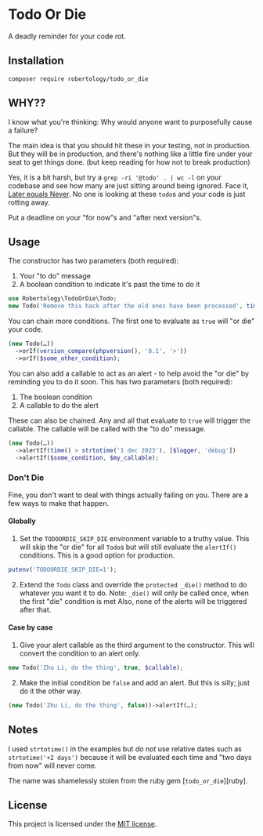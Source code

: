 # Todo Or Die

A deadly reminder for your code rot.


## Installation

`composer require robertology/todo_or_die`


## WHY??

I know what you're thinking: Why would anyone want to purposefully cause a failure?

The main idea is that you should hit these in your testing, not in production. But they will be in production, and there's nothing like a little fire under your seat to get things done. (but keep reading for how not to break production)

Yes, it is a bit harsh, but try a `grep -ri '@todo' . | wc -l` on your codebase and see how many are just sitting around being ignored. Face it, [Later equals Never](http://on-agile.blogspot.com/2007/04/why-you-wont-fix-it-later.html). No one is looking at these `todo`s and your code is just rotting away.

Put a deadline on your "for now"s and "after next version"s.


## Usage

The constructor has two parameters (both required):
1. Your "to do" message
2. A boolean condition to indicate it's past the time to do it
```php
use Robertology\TodoOrDie\Todo;
new Todo('Remove this hack after the old ones have been processed', time() > strtotime('1 jan 2024'));
```

You can chain more conditions. The first one to evaluate as `true` will "or die" your code.
```php
(new Todo(…))
  ->orIf(version_compare(phpversion(), '8.1', '>'))
  ->orIf($some_other_condition);
```

You can also add a callable to act as an alert - to help avoid the "or die" by reminding you to do it soon. This has two parameters (both required):
1. The boolean condition
2. A callable to do the alert

These can also be chained. Any and all that evaluate to `true` will trigger the callable.
The callable will be called with the "to do" message.
```php
(new Todo(…))
  ->alertIf(time() > strtotime('1 dec 2023'), [$logger, 'debug'])
  ->alertIf($some_condition, $my_callable);
```

### Don't Die

Fine, you don't want to deal with things actually failing on you. There are a few ways to make that happen.

#### Globally

1. Set the `TODOORDIE_SKIP_DIE` environment variable to a truthy value. This will skip the "or die" for all `Todo`s but will still evaluate the `alertIf()` conditions. This is a good option for production.
```php
putenv('TODOORDIE_SKIP_DIE=1');
```


2. Extend the `Todo` class and override the `protected _die()` method to do whatever you want it to do. Note: `_die()` will only be called once, when the first "die" condition is met Also, none of the alerts will be triggered after that.

#### Case by case
1. Give your alert callable as the third argument to the constructor. This will convert the condition to an alert only.
```php
new Todo('Zhu Li, do the thing', true, $callable);
```

2. Make the initial condition be `false` and add an alert. But this is silly; just do it the other way.
```php
(new Todo('Zhu Li, do the thing', false))->alertIf(…);
```


## Notes

I used `strtotime()` in the examples but *do not* use relative dates such as `strtotime('+2 days')` because it will be evaluated each time and "two days from now" will never come.

The name was shamelessly stolen from the ruby gem [`todo_or_die`][ruby].


## License

This project is licensed under the [MIT license](LICENSE).
